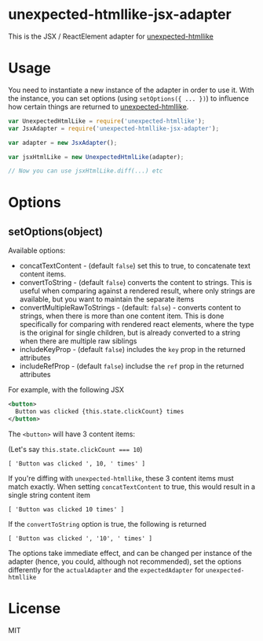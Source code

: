 # unexpected-htmllike-jsx-adapter

This is the JSX / ReactElement adapter for [unexpected-htmllike](https://github.com/bruderstein/unexpected-htmllike)

# Usage

You need to instantiate a new instance of the adapter in order to use it.  With the instance, you can set
options (using `setOptions({ ... })`) to influence how certain things are returned to 
[unexpected-htmllike](https://github.com/bruderstein/unexpected-htmllike). 

```js
var UnexpectedHtmlLike = require('unexpected-htmllike');
var JsxAdapter = require('unexpected-htmllike-jsx-adapter');

var adapter = new JsxAdapter();

var jsxHtmlLike = new UnexpectedHtmlLike(adapter);

// Now you can use jsxHtmlLike.diff(...) etc

```

# Options

## setOptions(object)

Available options: 
* concatTextContent - (default `false`) set this to true, to concatenate text content items.
* convertToString - (default `false`) converts the content to strings. This is useful when comparing against a rendered
  result, where only strings are available, but you want to maintain the separate items
* convertMultipleRawToStrings - (default: `false`) - converts content to strings, when there is more than one content item.
  This is done specifically for comparing with rendered react elements, where the type is the original for single children,
  but is already converted to a string when there are multiple raw siblings
* includeKeyProp - (default `false`) includes the `key` prop in the returned attributes
* includeRefProp - (default `false`) includse the `ref` prop in the returned attributes

For example, with the following JSX
```xml
<button>
  Button was clicked {this.state.clickCount} times
</button>
```

The `<button>` will have 3 content items:

(Let's say `this.state.clickCount === 10`)

`[ 'Button was clicked ', 10, ' times' ]`

If you're diffing with `unexpected-htmllike`, these 3 content items must match exactly. When setting `concatTextContent` 
to true, this would result in a single string content item

`[ 'Button was clicked 10 times' ]`

If the `convertToString` option is true, the following is returned 

`[ 'Button was clicked ', '10', ' times' ]`

The options take immediate effect, and can be changed per instance of the adapter (hence, you could, although not recommended),
set the options differently for the `actualAdapter` and the `expectedAdapter` for `unexpected-htmllike`

# License

MIT
